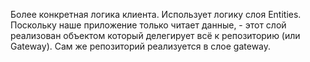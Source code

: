 Более конкретная логика клиента.
Использует логику слоя Entities.
Поскольку наше приложение только читает данные, - этот слой реализован объектом который делегирует всё к репозиторию (или Gateway). Сам же репозиторий реализуется в слое gateway.